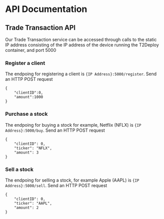# API Documentation

## Trade Transaction API

Our Trade Transaction service can be accessed through calls to the static IP address consisting of the IP address of the device running the T2Deploy container, and port 5000

### Register a client

The endpoing for registering a client is `{IP Address}:5000/register`. Send an HTTP POST request

```
{
    "clientID":0,
    "amount":1000
}
```

### Purchase a stock

The endpoing for buying a stock for example, Netflix (NFLX) is `{IP Address}:5000/buy`. Send an HTTP POST request

```
{
    "clientID": 0,
    "ticker": "NFLX",
    "amount": 3
}
```

### Sell a stock

The endpoing for selling a stock, for example Apple (AAPL) is `{IP Address}:5000/sell`. Send an HTTP POST request

```
{
    "clientID": 0,
    "ticker": "AAPL",
    "amount": 2
}
```

